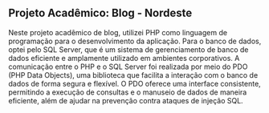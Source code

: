 ## Projeto Acadêmico: Blog - Nordeste

Neste projeto acadêmico de blog, utilizei PHP como linguagem de programação para o desenvolvimento da aplicação. Para o banco de dados, optei pelo SQL Server, que é um sistema de gerenciamento de banco de dados eficiente e amplamente utilizado em ambientes corporativos. A comunicação entre o PHP e o SQL Server foi realizada por meio do PDO (PHP Data Objects), uma biblioteca que facilita a interação com o banco de dados de forma segura e flexível. O PDO oferece uma interface consistente, permitindo a execução de consultas e o manuseio de dados de maneira eficiente, além de ajudar na prevenção contra ataques de injeção SQL.
